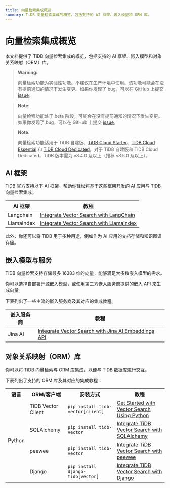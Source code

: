 ```yaml
---
title: 向量检索集成概览
summary: TiDB 向量检索集成的概览，包括支持的 AI 框架、嵌入模型和 ORM 库。
---
```


# 向量检索集成概览

本文档提供了 TiDB 向量检索集成的概览，包括支持的 AI 框架、嵌入模型和对象关系映射（ORM）库。

<CustomContent platform="tidb">

> **Warning:**
>
> 向量检索功能为实验性功能。不建议在生产环境中使用。该功能可能会在没有提前通知的情况下发生变更。如果你发现了 bug，可以在 GitHub 上提交 [issue](https://github.com/pingcap/tidb/issues)。

</CustomContent>

<CustomContent platform="tidb-cloud">

> **Note:**
>
> 向量检索功能处于 beta 阶段，可能会在没有提前通知的情况下发生变更。如果你发现了 bug，可以在 GitHub 上提交 [issue](https://github.com/pingcap/tidb/issues)。

</CustomContent>

> **Note:**
>
> 向量检索功能适用于 TiDB 自建版、[TiDB Cloud Starter](https://docs.pingcap.com/tidbcloud/select-cluster-tier#starter)、[TiDB Cloud Essential](https://docs.pingcap.com/tidbcloud/select-cluster-tier#essential) 和 [TiDB Cloud Dedicated](https://docs.pingcap.com/tidbcloud/select-cluster-tier#tidb-cloud-dedicated)。对于 TiDB 自建版和 TiDB Cloud Dedicated，TiDB 版本需为 v8.4.0 及以上（推荐 v8.5.0 及以上）。

## AI 框架

TiDB 官方支持以下 AI 框架，帮助你轻松将基于这些框架开发的 AI 应用与 TiDB 向量检索集成。

| AI 框架      | 教程                                                                                                 |
|--------------|------------------------------------------------------------------------------------------------------|
| Langchain    | [Integrate Vector Search with LangChain](/vector-search/vector-search-integrate-with-langchain.md)   |
| LlamaIndex   | [Integrate Vector Search with LlamaIndex](/vector-search/vector-search-integrate-with-llamaindex.md) |

此外，你还可以将 TiDB 用于多种用途，例如作为 AI 应用的文档存储和知识图谱存储。

## 嵌入模型与服务

TiDB 向量检索支持存储最多 16383 维的向量，能够满足大多数嵌入模型的需求。

你可以选择自部署开源嵌入模型，或使用第三方嵌入服务商提供的嵌入 API 来生成向量。

下表列出了一些主流的嵌入服务商及其对应的集成教程。

| 嵌入服务商   | 教程                                                                                                              |
|--------------|-------------------------------------------------------------------------------------------------------------------|
| Jina AI      | [Integrate Vector Search with Jina AI Embeddings API](/vector-search/vector-search-integrate-with-jinaai-embedding.md) |

## 对象关系映射（ORM）库

你可以将 TiDB 向量检索与 ORM 库集成，以便与 TiDB 数据库进行交互。

下表列出了支持的 ORM 库及其对应的集成教程：

<table>
  <tr>
    <th>语言</th>
    <th>ORM/客户端</th>
    <th>安装方式</th>
    <th>教程</th>
  </tr>
  <tr>
    <td rowspan="4">Python</td>
    <td>TiDB Vector Client</td>
    <td><code>pip install tidb-vector[client]</code></td>
    <td><a href="/tidb/v8.5/vector-search-get-started-using-python">Get Started with Vector Search Using Python</a></td>
  </tr>
  <tr>
    <td>SQLAlchemy</td>
    <td><code>pip install tidb-vector</code></td>
    <td><a href="/tidb/v8.5/vector-search-integrate-with-sqlalchemy">Integrate TiDB Vector Search with SQLAlchemy</a></td>
  </tr>
  <tr>
    <td>peewee</td>
    <td><code>pip install tidb-vector</code></td>
    <td><a href="/tidb/v8.5/vector-search-integrate-with-peewee">Integrate TiDB Vector Search with peewee</a></td>
  </tr>
  <tr>
    <td>Django</td>
    <td><code>pip install django-tidb[vector]</code></td>
    <td><a href="/tidb/v8.5/vector-search-integrate-with-django-orm">Integrate TiDB Vector Search with Django</a></td>
  </tr>
</table>